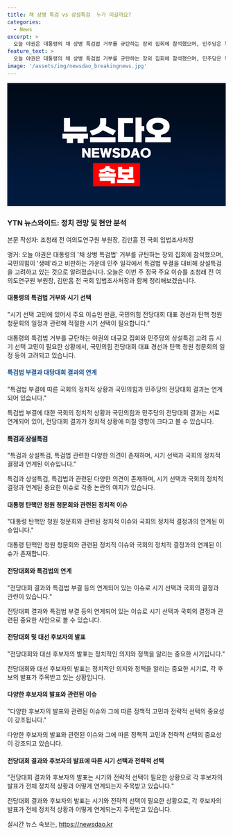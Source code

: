 ```yaml
---
title: 채 상병 특검 vs 상설특검  누가 이길까요?
categories:
  - News
excerpt: >
  오늘 야권은 대통령의 채 상병 특검법 거부를 규탄하는 장외 집회에 참석했으며, 민주당은 특검법 부결에 대비해 상설특검을 고려하고 있다. 국민의힘은 재의결을 위해선 3분의 2 인원이 필요하기에 부결 가능성이 높다는 전망이 나왔으며, 이를 통해 여당 전당대회 결과도 권력의 변수가 될 수 있을 것으로 예상된다. 한편, 이종호 녹취 파일이 등장해야 하는 기사 내용인데, 상견례 과정에서는 특검 요구 대응에 민주당 입장이 불리하게 변화하고 있다는 소식이 들려왔다.민주당 전당대회 당 대표 후보 출마를 경쟁이 치열해지고 있는 가운데, 민주당 내부에서는 종부세와 금융투자소득세에 대한 재검토 의견이 등장하며, 각 후보들의 경쟁 관계에 따라 불법 청문요구 문제 등이 논의되어 왔다. 지난번 보다는 주목받을 가능성이 높지만, 정황에 따라 권리의식을 확인한다는 당의 노고 역시 있을 것으로 예상된다. 
feature_text: >
  오늘 야권은 대통령의 채 상병 특검법 거부를 규탄하는 장외 집회에 참석했으며, 민주당은 특검법 부결에 대비해 상설특검을 고려하고 있다. 국민의힘은 재의결을 위해선 3분의 2 인원이 필요하기에 부결 가능성이 높다는 전망이 나왔으며, 이를 통해 여당 전당대회 결과도 권력의 변수가 될 수 있을 것으로 예상된다. 한편, 이종호 녹취 파일이 등장해야 하는 기사 내용인데, 상견례 과정에서는 특검 요구 대응에 민주당 입장이 불리하게 변화하고 있다는 소식이 들려왔다.민주당 전당대회 당 대표 후보 출마를 경쟁이 치열해지고 있는 가운데, 민주당 내부에서는 종부세와 금융투자소득세에 대한 재검토 의견이 등장하며, 각 후보들의 경쟁 관계에 따라 불법 청문요구 문제 등이 논의되어 왔다. 지난번 보다는 주목받을 가능성이 높지만, 정황에 따라 권리의식을 확인한다는 당의 노고 역시 있을 것으로 예상된다. 
image: '/assets/img/newsdao_breakingnews.jpg'
---
```


<p><img src="/assets/img/newsdao_breakingnews.jpg" alt="flaretime 속보" /></p>

<h3>YTN 뉴스와이드: 정치 전망 및 현안 분석</h3>

<p>본문 작성자: 조청래 전 여의도연구원 부원장, 김만흠 전 국회 입법조사처장</p>

<p>앵커: 오늘 야권은 대통령의 '채 상병 특검법' 거부를 규탄하는 장외 집회에 참석했으며, 국민의힘이 '생떼'라고 비판하는 가운데 민주 일각에서 특검법 부결을 대비해 상설특검을 고려하고 있는 것으로 알려졌습니다. 오늘은 이번 주 정국 주요 이슈를 조청래 전 여의도연구원 부원장, 김만흠 전 국회 입법조사처장과 함께 정리해보겠습니다. </p>

<h4>대통령의 특검법 거부와 시기 선택</h4>

<p>"시기 선택 고민에 있어서 주요 이슈인 만큼, 국민의힘 전당대회 대표 경선과 탄핵 청원 청문회의 일정과 관련해 적절한 시기 선택이 필요합니다."</p>

<p>대통령의 특검법 거부를 규탄하는 야권의 대규모 집회와 민주당의 상설특검 고려 등 시기 선택 고민이 필요한 상황에서, 국민의힘 전당대회 대표 경선과 탄핵 청원 청문회의 일정 등이 고려되고 있습니다.</p>

<h4><span style="color: #1a5490;">특검법 부결과 대당대회 결과의 연계</span></h4>

<p>"특검법 부결에 따른 국회의 정치적 상황과 국민의힘과 민주당의 전당대회 결과는 연계되어 있습니다."</p>

<p>특검법 부결에 대한 국회의 정치적 상황과 국민의힘과 민주당의 전당대회 결과는 서로 연계되어 있어, 전당대회 결과가 정치적 상황에 미칠 영향이 크다고 볼 수 있습니다.</p>

<h4><span style="background-color: #21538527;">특검과 상설특검</span></h4>

<p>"특검과 상설특검, 특검법 관련한 다양한 의견이 존재하며, 시기 선택과 국회의 정치적 결정과 연계된 이슈입니다."</p>

<p>특검과 상설특검, 특검법과 관련된 다양한 의견이 존재하며, 시기 선택과 국회의 정치적 결정과 연계된 중요한 이슈로 각종 논란의 여지가 있습니다.</p>

<h4>대통령 탄핵안 청원 청문회와 관련된 정치적 이슈</h4>

<p>"대통령 탄핵안 청원 청문회와 관련된 정치적 이슈와 국회의 정치적 결정과의 연계된 이슈입니다."</p>

<p>대통령 탄핵안 청원 청문회와 관련된 정치적 이슈와 국회의 정치적 결정과의 연계된 이슈가 존재합니다.</p>

<h4>전당대회와 특검법의 연계</h4>

<p>"전당대회 결과와 특검법 부결 등의 연계되어 있는 이슈로 시기 선택과 국회의 결정과 관련이 있습니다."</p>

<p>전당대회 결과와 특검법 부결 등의 연계되어 있는 이슈로 시기 선택과 국회의 결정과 관련된 중요한 사안으로 볼 수 있습니다.</p>

<h4>전당대회 및 대선 후보자의 발표</h4>

<p>"전당대회와 대선 후보자의 발표는 정치적인 의지와 정책을 알리는 중요한 시기입니다."</p>

<p>전당대회와 대선 후보자의 발표는 정치적인 의지와 정책을 알리는 중요한 시기로, 각 후보의 발표가 주목받고 있는 상황입니다.</p>

<h4>다양한 후보자의 발표와 관련된 이슈</h4>

<p>"다양한 후보자의 발표와 관련된 이슈와 그에 따른 정책적 고민과 전략적 선택의 중요성이 강조됩니다."</p>

<p>다양한 후보자의 발표와 관련된 이슈와 그에 따른 정책적 고민과 전략적 선택의 중요성이 강조되고 있습니다.</p>

<h4>전당대회 결과와 후보자의 발표에 따른 시기 선택과 전략적 선택</h4>

<p>"전당대회 결과와 후보자의 발표는 시기와 전략적 선택이 필요한 상황으로 각 후보자의 발표가 전체 정치적 상황과 어떻게 연계되는지 주목받고 있습니다."</p>

<p>전당대회 결과와 후보자의 발표는 시기와 전략적 선택이 필요한 상황으로, 각 후보자의 발표가 전체 정치적 상황과 어떻게 연계되는지 주목받고 있습니다.</p>
실시간 뉴스 속보는, <a href="https://newsdao.kr" rel="dofollow">https://newsdao.kr</a>


